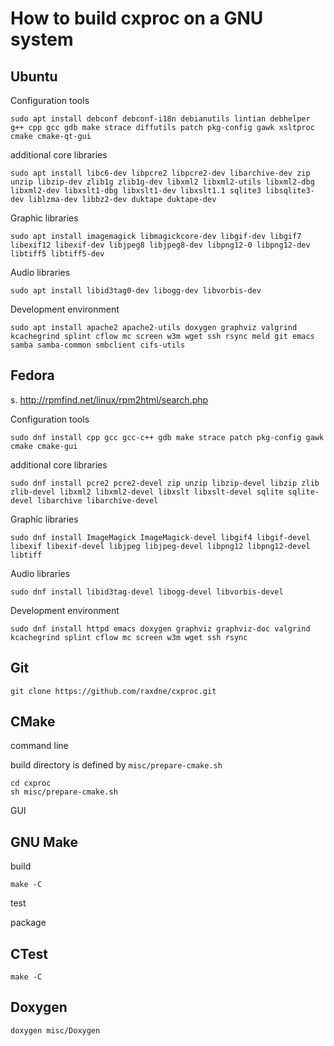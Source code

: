 
# How to build cxproc on a GNU system

## Ubuntu

Configuration tools

    sudo apt install debconf debconf-i18n debianutils lintian debhelper g++ cpp gcc gdb make strace diffutils patch pkg-config gawk xsltproc cmake cmake-qt-gui

additional core libraries

    sudo apt install libc6-dev libpcre2 libpcre2-dev libarchive-dev zip unzip libzip-dev zlib1g zlib1g-dev libxml2 libxml2-utils libxml2-dbg libxml2-dev libxslt1-dbg libxslt1-dev libxslt1.1 sqlite3 libsqlite3-dev liblzma-dev libbz2-dev duktape duktape-dev

Graphic libraries

    sudo apt install imagemagick libmagickcore-dev libgif-dev libgif7 libexif12 libexif-dev libjpeg8 libjpeg8-dev libpng12-0 libpng12-dev libtiff5 libtiff5-dev

Audio libraries

    sudo apt install libid3tag0-dev libogg-dev libvorbis-dev

Development environment

    sudo apt install apache2 apache2-utils doxygen graphviz valgrind kcachegrind splint cflow mc screen w3m wget ssh rsync meld git emacs samba samba-common smbclient cifs-utils

## Fedora

s. <http://rpmfind.net/linux/rpm2html/search.php>

Configuration tools

    sudo dnf install cpp gcc gcc-c++ gdb make strace patch pkg-config gawk cmake cmake-gui

additional core libraries

    sudo dnf install pcre2 pcre2-devel zip unzip libzip-devel libzip zlib zlib-devel libxml2 libxml2-devel libxslt libxslt-devel sqlite sqlite-devel libarchive libarchive-devel

Graphic libraries

    sudo dnf install ImageMagick ImageMagick-devel libgif4 libgif-devel libexif libexif-devel libjpeg libjpeg-devel libpng12 libpng12-devel libtiff

Audio libraries

    sudo dnf install libid3tag-devel libogg-devel libvorbis-devel

Development environment

    sudo dnf install httpd emacs doxygen graphviz graphviz-doc valgrind kcachegrind splint cflow mc screen w3m wget ssh rsync 

## Git

    git clone https://github.com/raxdne/cxproc.git

## CMake

command line

build directory is defined by ``misc/prepare-cmake.sh``

	cd cxproc
    sh misc/prepare-cmake.sh

GUI

## GNU Make

build

    make -C

test

package

## CTest

    make -C

## Doxygen

    doxygen misc/Doxygen
